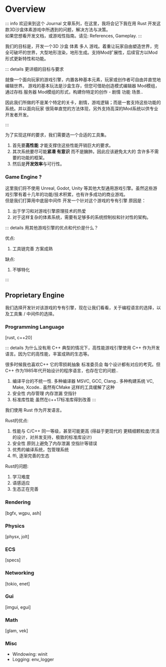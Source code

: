 
# Overview

::: info
欢迎来到这个 Journal 文章系列，在这里，我将会记下我在用 Rust 开发这款3D沙盒体素游戏中所遇到的问题，解决方法与决策。  
如果您想看开发文档，或游戏性指南。请见: References, Gameplay.
:::

我们的目标是，开发一个3D 沙盒 体素 多人 游戏。着重让玩家自由塑造世界，完全可破坏的世界，大型地形渲染，地形生成。支持Mod扩展性，后续官方以Mod形式更新特性和功能。

::: details 更详细的目标与要求

就像一个面向玩家的游戏引擎，内置各种基本元素，玩家或创作者可自由并直觉地编辑世界。
游戏的基本玩法是沙盒生存，但您可借助创造模式编辑器 Mod模组，通过存档 服务器 Mod模组的形式，构建你特定的创作 - 剧情 功能 场景..

因此我们所做的不是某个特定的关卡，剧情，游戏逻辑；而是一套支持这些功能的系统。并以面向玩家 很简单直觉的方法体现，另外支持高深的Mod系统以供专业开发者开发。

:::

为了实现这样的要求，我们需要选一个合适的工具集。
1. 首先要**高性能** 才能支撑住这些性能开销巨大的要求。
2. 其次系统要尽可能**紧凑 有意识** 而不是臃肿。因此应该避免太大的 含许多不需要的功能的框架。  
3. 然后是**开发效率**与可行性。

### Game Engine ?

这里我们将不使用 Unreal, Godot, Unity 等其他大型通用游戏引擎。虽然这些游戏引擎有着十几年的功能/技术积累，也有许多成功的商业游戏。  
但是我们打算用中底层中间件 开发一个针对这个游戏的专有引擎 原因是：
1. 出于学习和对游戏引擎原理技术的热爱
2. 对于这样复杂的体素系统，需要有足够多的系统控制权和针对性的架构。

::: details 用其他游戏引擎的优点和代价是什么？

优点:
1. 工具链完善 方案成熟

缺点:
1. 不够特化

:::


## Proprietary Engine 

我们选择开发针对该游戏的专有引擎，现在让我们看看，关于编程语言的选择，以及工具集 / 中间件的选择。

### Programming Language

[rust, c++20]

::: details 为什么没有用 C++
典型的情况下，高性能游戏引擎使用 C++ 作为开发语言。因为它的高性能，丰富成熟的生态等。

很多时候我也喜欢C++ 它的零损耗抽象 标准委员会 每个设计都有对应的考究。但 C++ 作为1985年代开始设计的程序语言，也存在它的问题..

1. 编译平台的不统一性. 多种编译器 MSVC, GCC, Clang.. 多种构建系统 VC, Make, Xcode.. 虽然有CMake 这样的工具缓解了这种
2. 安全性 内存管理 内存泄漏 空指针
3. 标准库性能 虽然在c++17标准库得到改善
:::

我们使用 Rust 作为开发语言。

Rust的优点:
1. 性能与 C/C++ 同一等级，甚至可能更高 (得益于更现代的 更精细颗粒度/灵活的设计，对并发支持，极致的标准库设计)
2. 安全性 原则上避免了内存泄漏 空指针等错误
3. 优秀的编译系统，包管理系统
4. ffi, 逐渐完善的生态

Rust的问题:
1. 学习难度
2. 语感适应
3. 生态正在完善



### Rendering

[bgfx, wgpu, ash]



### Physics

[physx, jolt]

### ECS

[specs]

### Networking

[tokio, enet]

### Gui

[imgui, egui]

### Math

[glam, vek]


### Misc

- Windowing: winit
- Logging: env_logger
